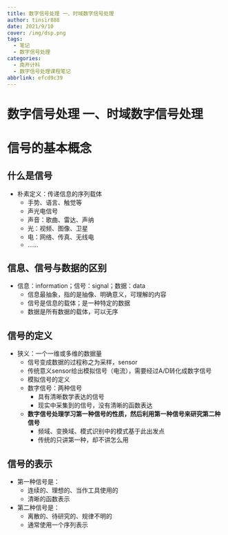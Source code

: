 ```yaml
---
title: 数字信号处理 一、时域数字信号处理
author: tinsir888
date: 2021/9/10
cover: /img/dsp.png
tags:
  - 笔记
  - 数字信号处理
categories:
  - 南开计科
  - 数字信号处理课程笔记
abbrlink: efcd9c39
---
```

# 数字信号处理 一、时域数字信号处理

# 信号的基本概念

## 什么是信号

- 朴素定义：传递信息的序列载体
  - 手势、语言、触觉等
  - 声光电信号
  - 声音：歌曲、雷达、声纳
  - 光：视频、图像、卫星
  - 电：网络、传真、无线电
  - ……

## 信息、信号与数据的区别

- 信息：information；信号：signal；数据：data
  - 信息最抽象，指的是抽像、明确意义，可理解的内容
  - 信号是信息的载体；是一种特定的数据
  - 数据是所有数据的载体，可以无序

## 信号的定义

- 狭义：一个一维或多维的数据量
  - 信号变成数据的过程称之为采样，sensor
  - 传统意义sensor给出模拟信号（电流），需要经过A/D转化成数字信号
  - 模拟信号的定义
  - 数字信号：两种信号
    - 具有清晰数学表达的信号
    - 现实中采集到的信号，没有清晰的函数表达
  - **数字信号处理学习第一种信号的性质，然后利用第一种信号来研究第二种信号**
    - 频域、变换域、模式识别中的模式基于此出发点
    - 传统的只讲第一种，却不讲怎么用

## 信号的表示

- 第一种信号是：
  - 连续的、理想的、当作工具使用的
  - 清晰的函数表示
- 第二种信号是：
  - 离散的、待研究的、规律不明的
  - 通常使用一个序列表示
